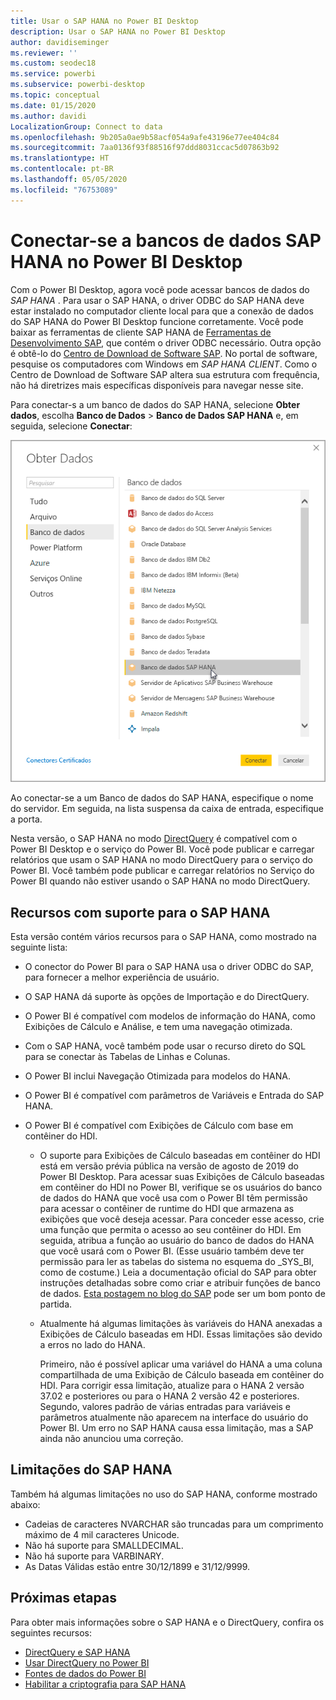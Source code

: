```yaml
---
title: Usar o SAP HANA no Power BI Desktop
description: Usar o SAP HANA no Power BI Desktop
author: davidiseminger
ms.reviewer: ''
ms.custom: seodec18
ms.service: powerbi
ms.subservice: powerbi-desktop
ms.topic: conceptual
ms.date: 01/15/2020
ms.author: davidi
LocalizationGroup: Connect to data
ms.openlocfilehash: 9b205a0ae9b58acf054a9afe43196e77ee404c84
ms.sourcegitcommit: 7aa0136f93f88516f97ddd8031ccac5d07863b92
ms.translationtype: HT
ms.contentlocale: pt-BR
ms.lasthandoff: 05/05/2020
ms.locfileid: "76753089"
---
```

# <a name="connect-to-sap-hana-databases-in-power-bi-desktop"></a>Conectar-se a bancos de dados SAP HANA no Power BI Desktop

Com o Power BI Desktop, agora você pode acessar bancos de dados do *SAP HANA* . Para usar o SAP HANA, o driver ODBC do SAP HANA deve estar instalado no computador cliente local para que a conexão de dados do SAP HANA do Power BI Desktop funcione corretamente. Você pode baixar as ferramentas de cliente SAP HANA de [Ferramentas de Desenvolvimento SAP](https://tools.hana.ondemand.com/#hanatools), que contém o driver ODBC necessário. Outra opção é obtê-lo do [Centro de Download de Software SAP](https://support.sap.com/en/my-support/software-downloads.html). No portal de software, pesquise os computadores com Windows em *SAP HANA CLIENT*. Como o Centro de Download de Software SAP altera sua estrutura com frequência, não há diretrizes mais específicas disponíveis para navegar nesse site.

Para conectar-s a um banco de dados do SAP HANA, selecione **Obter dados**, escolha **Banco de Dados** > **Banco de Dados SAP HANA** e, em seguida, selecione **Conectar**:

![Banco de Dados SAP HANA, caixa de diálogo Obter Dados, Power BI Desktop](media/desktop-sap-hana/sap-hana-1.png)

Ao conectar-se a um Banco de dados do SAP HANA, especifique o nome do servidor. Em seguida, na lista suspensa da caixa de entrada, especifique a porta.

Nesta versão, o SAP HANA no modo [DirectQuery](desktop-directquery-sap-hana.md) é compatível com o Power BI Desktop e o serviço do Power BI. Você pode publicar e carregar relatórios que usam o SAP HANA no modo DirectQuery para o serviço do Power BI. Você também pode publicar e carregar relatórios no Serviço do Power BI quando não estiver usando o SAP HANA no modo DirectQuery.

## <a name="supported-features-for-sap-hana"></a>Recursos com suporte para o SAP HANA

Esta versão contém vários recursos para o SAP HANA, como mostrado na seguinte lista:

* O conector do Power BI para o SAP HANA usa o driver ODBC do SAP, para fornecer a melhor experiência de usuário.

* O SAP HANA dá suporte às opções de Importação e do DirectQuery.

* O Power BI é compatível com modelos de informação do HANA, como Exibições de Cálculo e Análise, e tem uma navegação otimizada.

* Com o SAP HANA, você também pode usar o recurso direto do SQL para se conectar às Tabelas de Linhas e Colunas.

* O Power BI inclui Navegação Otimizada para modelos do HANA.

* O Power BI é compatível com parâmetros de Variáveis e Entrada do SAP HANA.

* O Power BI é compatível com Exibições de Cálculo com base em contêiner do HDI.

  * O suporte para Exibições de Cálculo baseadas em contêiner do HDI está em versão prévia pública na versão de agosto de 2019 do Power BI Desktop. Para acessar suas Exibições de Cálculo baseadas em contêiner do HDI no Power BI, verifique se os usuários do banco de dados do HANA que você usa com o Power BI têm permissão para acessar o contêiner de runtime do HDI que armazena as exibições que você deseja acessar. Para conceder esse acesso, crie uma função que permita o acesso ao seu contêiner do HDI. Em seguida, atribua a função ao usuário do banco de dados do HANA que você usará com o Power BI. (Esse usuário também deve ter permissão para ler as tabelas do sistema no esquema do \_SYS\_BI, como de costume.) Leia a documentação oficial do SAP para obter instruções detalhadas sobre como criar e atribuir funções de banco de dados. [Esta postagem no blog do SAP](https://blogs.sap.com/2018/01/24/the-easy-way-to-make-your-hdi-container-accessible-to-a-classic-database-user/) pode ser um bom ponto de partida.

  * Atualmente há algumas limitações às variáveis do HANA anexadas a Exibições de Cálculo baseadas em HDI. Essas limitações são devido a erros no lado do HANA.
  
    Primeiro, não é possível aplicar uma variável do HANA a uma coluna compartilhada de uma Exibição de Cálculo baseada em contêiner do HDI. Para corrigir essa limitação, atualize para o HANA 2 versão 37.02 e posteriores ou para o HANA 2 versão 42 e posteriores. Segundo, valores padrão de várias entradas para variáveis e parâmetros atualmente não aparecem na interface do usuário do Power BI. Um erro no SAP HANA causa essa limitação, mas a SAP ainda não anunciou uma correção.

## <a name="limitations-of-sap-hana"></a>Limitações do SAP HANA

Também há algumas limitações no uso do SAP HANA, conforme mostrado abaixo:

* Cadeias de caracteres NVARCHAR são truncadas para um comprimento máximo de 4 mil caracteres Unicode.
* Não há suporte para SMALLDECIMAL.
* Não há suporte para VARBINARY.
* As Datas Válidas estão entre 30/12/1899 e 31/12/9999.

## <a name="next-steps"></a>Próximas etapas

Para obter mais informações sobre o SAP HANA e o DirectQuery, confira os seguintes recursos:

* [DirectQuery e SAP HANA](desktop-directquery-sap-hana.md)
* [Usar DirectQuery no Power BI](desktop-directquery-about.md)
* [Fontes de dados do Power BI](power-bi-data-sources.md)
* [Habilitar a criptografia para SAP HANA](desktop-sap-hana-encryption.md)
